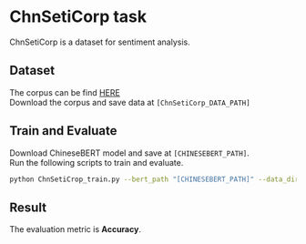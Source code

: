 # ChnSetiCorp task
ChnSetiCorp is a dataset for sentiment analysis. 

## Dataset
The corpus can be find [HERE](https://github.com/pengming617/bert_classification)  
Download the corpus and save data at `[ChnSetiCorp_DATA_PATH]`  

## Train and Evaluate
Download ChineseBERT model and save at `[CHINESEBERT_PATH]`.  
Run the following scripts to train and evaluate. 

```bash
python ChnSetiCrop_train.py --bert_path "[CHINESEBERT_PATH]" --data_dir "[ChnSetiCorp_DATA_PATH]" --save_path "[OUTPUT_PATH]" --max_epoch 5 --lr 2e-5 --warmup_proporation 0.1 --batch_size 8 --weight_decay 0.0001 --gpus="1"
```

## Result
The evaluation metric is **Accuracy**.  
